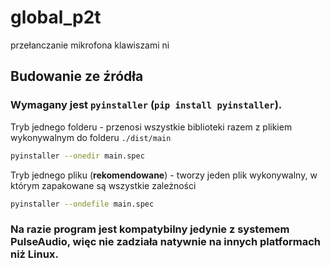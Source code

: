 # global_p2t
przełanczanie mikrofona klawiszami ni

## Budowanie ze źródła
### Wymagany jest `pyinstaller` (`pip install pyinstaller`).
Tryb jednego folderu - przenosi wszystkie biblioteki razem z plikiem wykonywalnym do folderu `./dist/main`
```bash
pyinstaller --onedir main.spec
```
Tryb jednego pliku (**rekomendowane**) - tworzy jeden plik wykonywalny, w którym zapakowane są wszystkie zależności
```bash
pyinstaller --ondefile main.spec
```

### Na razie program jest kompatybilny jedynie z systemem PulseAudio, więc nie zadziała natywnie na innych platformach niż Linux.
